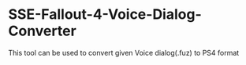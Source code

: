 # SSE-Fallout-4-Voice-Dialog-Converter
This tool can be used to convert given Voice dialog(.fuz) to PS4 format
